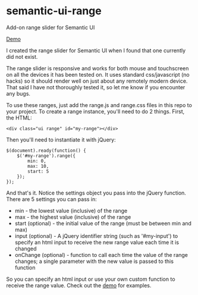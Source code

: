 # semantic-ui-range
Add-on range slider for Semantic UI

[Demo](http://codepen.io/tyleryasaka/pen/KVqPbo)

I created the range slider for Semantic UI when I found that one currently did not exist.

The range slider is responsive and works for both mouse and touchscreen on all the devices it has been tested on. It uses standard css/javascript (no hacks) so it should render well on just about any remotely modern device. That said I have not thoroughly tested it, so let me know if you encounter any bugs.

To use these ranges, just add the range.js and range.css files in this repo to your project. To create a range instance, you'll need to do 2 things. First, the HTML:

	<div class="ui range" id="my-range"></div>

Then you'll need to instantiate it with jQuery:

	$(document).ready(function() {
		$('#my-range').range({
			min: 0,
			max: 10,
			start: 5
		});
	});

And that's it. Notice the settings object you pass into the jQuery function. There are 5 settings you can pass in:
* min - the lowest value (inclusive) of the range
* max - the highest value (inclusive) of the range
* start (optional) - the initial value of the range (must be between min and max)
* input (optional) - A jQuery identifier string (such as '#my-input') to specify an html input to receive the new range value each time it is changed
* onChange (optional) - function to call each time the value of the range changes; a single parameter with the new value is passed to this function

So you can specify an html input or use your own custom function to receive the range value. Check out the [demo](http://codepen.io/tyleryasaka/pen/KVqPbo) for examples.
